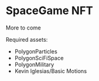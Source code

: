 # SpaceGame NFT

More to come

Required assets:
- PolygonParticles
- PolygonSciFiSpace
- PolygonMilitary
- Kevin Iglesias/Basic Motions